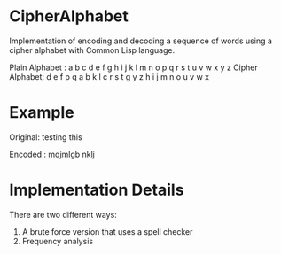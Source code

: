 # CipherAlphabet

Implementation of encoding and decoding a sequence of words using a cipher alphabet with Common Lisp language.

Plain Alphabet : a b c d e f g h i j k l m n o p q r s t u v w x y z
Cipher Alphabet: d e f p q a b k l c r s t g y z h i j m n o u v w x


# Example

Original: testing this

Encoded : mqjmlgb nklj


# Implementation Details
There are two different ways: 

1. A brute force version that uses a spell checker
2. Frequency analysis
